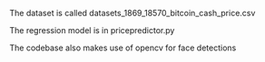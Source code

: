 The dataset is called datasets_1869_18570_bitcoin_cash_price.csv

The regression model is in pricepredictor.py

The codebase also makes use of opencv for face detections